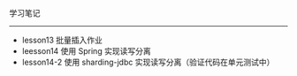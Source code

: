 学习笔记

---

- lesson13 批量插入作业
- leesson14 使用 Spring 实现读写分离
- lesson14-2 使用 sharding-jdbc 实现读写分离（验证代码在单元测试中）